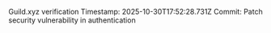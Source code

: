 Guild.xyz verification
Timestamp: 2025-10-30T17:52:28.731Z
Commit: Patch security vulnerability in authentication
